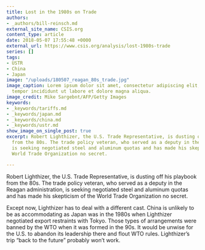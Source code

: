 ```yaml
---
title: Lost in the 1980s on Trade
authors:
- _authors/bill-reinsch.md
external_site_name: CSIS.org
content_type: article
date: 2018-05-07 17:55:48 +0000
external_url: https://www.csis.org/analysis/lost-1980s-trade
series: []
tags:
- USTR
- China
- Japan
image: "/uploads/180507_reagan_80s_trade.jpg"
image_caption: Lorem ipsum dolor sit amet, consectetur adipiscing elit, sed do eiusmod
  tempor incididunt ut labore et dolore magna aliqua.
image_credit: Mike Sargebnt/AFP/Getty Images
keywords:
- _keywords/tariffs.md
- _keywords/japan.md
- _keywords/china.md
- _keywords/ustr.md
show_image_on_single_post: true
excerpt: Robert Lighthizer, the U.S. Trade Representative, is dusting off his playbook
  from the 80s. The trade policy veteran, who served as a deputy in the Reagan administration,
  is seeking negotiated steel and aluminum quotas and has made his skepticism of the
  World Trade Organization no secret.

---
```

Robert Lighthizer, the U.S. Trade Representative, is dusting off his playbook from the 80s. The trade policy veteran, who served as a deputy in the Reagan administration, is seeking negotiated steel and aluminum quotas and has made his skepticism of the World Trade Organization no secret. 

Except now, Lighthizer has to deal with a different cast. China is unlikely to be as accommodating as Japan was in the 1980s when Lighthizer negotiated export restraints with Tokyo. Those types of arrangements were banned by the WTO when it was formed in the 90s. It would be unwise for the U.S. to abandon its leadership there and flout WTO rules. Lighthizer’s trip “back to the future” probably won’t work.